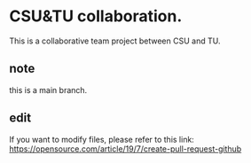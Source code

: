 # CSU&TU collaboration.
This is a collaborative team project between CSU and TU.
## note
this is a main branch.
## edit
If you want to modify files, please refer to this link: https://opensource.com/article/19/7/create-pull-request-github

